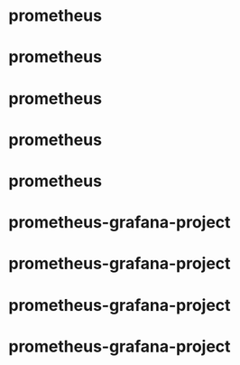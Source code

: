 # prometheus
# prometheus
# prometheus
# prometheus
# prometheus
# prometheus-grafana-project
# prometheus-grafana-project
# prometheus-grafana-project
# prometheus-grafana-project
